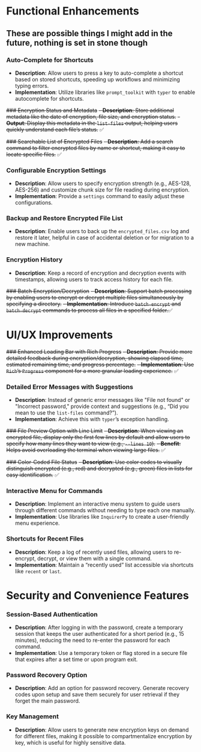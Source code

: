 # Functional Enhancements

## These are possible things I might add in the future, nothing is set in stone though

### Auto-Complete for Shortcuts
- **Description**: Allow users to press a key to auto-complete a shortcut based on stored shortcuts, speeding up workflows and minimizing typing errors.
- **Implementation**: Utilize libraries like `prompt_toolkit` with `typer` to enable autocomplete for shortcuts.

~~### Encryption Status and Metadata~~
~~- **Description**: Store additional metadata like the date of encryption, file size, and encryption status.~~
~~- **Output**: Display this metadata in the `list-files` output, helping users quickly understand each file’s status.~~ ✅

~~### Searchable List of Encrypted Files~~
~~- **Description**: Add a search command to filter encrypted files by name or shortcut, making it easy to locate specific files.~~ ✅

### Configurable Encryption Settings
- **Description**: Allow users to specify encryption strength (e.g., AES-128, AES-256) and customize chunk size for file reading during encryption.
- **Implementation**: Provide a `settings` command to easily adjust these configurations.

### Backup and Restore Encrypted File List
- **Description**: Enable users to back up the `encrypted_files.csv` log and restore it later, helpful in case of accidental deletion or for migration to a new machine.

### Encryption History
- **Description**: Keep a record of encryption and decryption events with timestamps, allowing users to track access history for each file.

~~### Batch Encryption/Decryption~~
~~- **Description**: Support batch processing by enabling users to encrypt or decrypt multiple files simultaneously by specifying a directory.~~
~~- **Implementation**: Introduce `batch-encrypt` and `batch-decrypt` commands to process all files in a specified folder.~~✅

# UI/UX Improvements

~~### Enhanced Loading Bar with Rich Progress~~
~~- **Description**: Provide more detailed feedback during encryption/decryption, showing elapsed time, estimated remaining time, and progress percentage.~~
~~- **Implementation**: Use `Rich`’s `Progress` component for a more granular loading experience.~~ ✅

### Detailed Error Messages with Suggestions
- **Description**: Instead of generic error messages like "File not found" or "Incorrect password," provide context and suggestions (e.g., “Did you mean to use the `list-files` command?”).
- **Implementation**: Achieve this with `typer`’s exception handling.

~~### File Preview Option with Line Limit~~
~~- **Description**: When viewing an encrypted file, display only the first few lines by default and allow users to specify how many lines they want to view (e.g., `--lines 10`).~~
~~- **Benefit**: Helps avoid overloading the terminal when viewing large files.~~ ✅

~~### Color-Coded File Status~~
~~- **Description**: Use color codes to visually distinguish encrypted (e.g., red) and decrypted (e.g., green) files in lists for easy identification.~~ ✅

### Interactive Menu for Commands
- **Description**: Implement an interactive menu system to guide users through different commands without needing to type each one manually.
- **Implementation**: Use libraries like `InquirerPy` to create a user-friendly menu experience.

### Shortcuts for Recent Files
- **Description**: Keep a log of recently used files, allowing users to re-encrypt, decrypt, or view them with a single command.
- **Implementation**: Maintain a “recently used” list accessible via shortcuts like `recent` or `last`.

# Security and Convenience Features

### Session-Based Authentication
- **Description**: After logging in with the password, create a temporary session that keeps the user authenticated for a short period (e.g., 15 minutes), reducing the need to re-enter the password for each command.
- **Implementation**: Use a temporary token or flag stored in a secure file that expires after a set time or upon program exit.

### Password Recovery Option
- **Description**: Add an option for password recovery. Generate recovery codes upon setup and save them securely for user retrieval if they forget the main password.

### Key Management
- **Description**: Allow users to generate new encryption keys on demand for different files, making it possible to compartmentalize encryption by key, which is useful for highly sensitive data.
